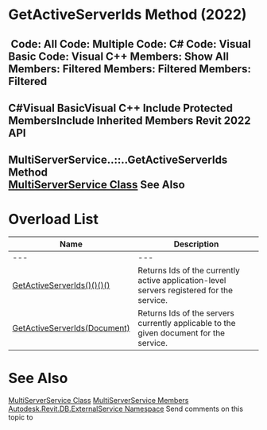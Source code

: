 # GetActiveServerIds Method (2022)

﻿
 Code: All Code: Multiple Code: C# Code: Visual Basic Code: Visual C++  Members: Show All Members: Filtered Members: Filtered Members: Filtered   
---  
C#Visual BasicVisual C++
Include Protected MembersInclude Inherited Members
Revit 2022 API  
---  
MultiServerService..::..GetActiveServerIds Method   
[MultiServerService Class](ac0494f1-bd1c-4596-e2bf-eec3ac36e3b4.md "MultiServerService Class") See Also  
---  
# Overload List
| Name | Description |
| --- | --- |
| --- | --- | --- |
| [GetActiveServerIds()()()()](d3e87992-9ae7-7ad0-3e0b-0931d015b2d7.md "GetActiveServerIds Method") | Returns Ids of the currently active application-level servers registered for the service. |
| [GetActiveServerIds(Document)](dcfcdc0f-8926-b6b5-8337-5b71bd6a8719.md "GetActiveServerIds Method \(Document\)") | Returns Ids of the servers currently applicable to the given document for the service. |

# See Also
[MultiServerService Class](ac0494f1-bd1c-4596-e2bf-eec3ac36e3b4.md "MultiServerService Class")
[MultiServerService Members](a1476acb-1ff1-d11c-6070-d88435bf4174.md "MultiServerService Members")
[Autodesk.Revit.DB.ExternalService Namespace](a88f2d1d-c02f-a901-9543-44e4b5dd5fc9.md "Autodesk.Revit.DB.ExternalService Namespace")
Send comments on this topic to 